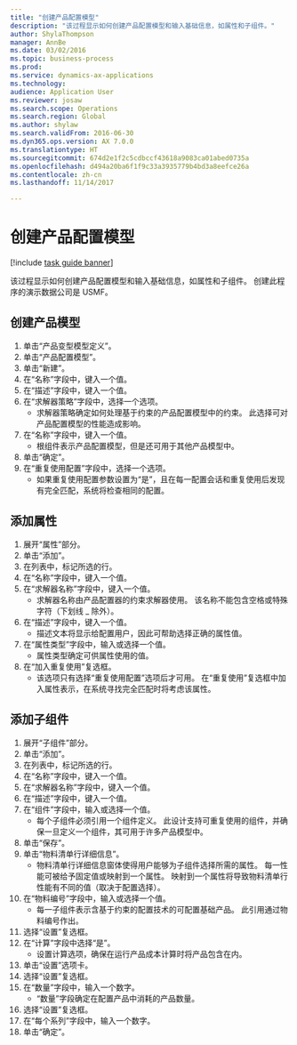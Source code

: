 ```yaml
--- 
title: "创建产品配置模型"
description: "该过程显示如何创建产品配置模型和输入基础信息，如属性和子组件。"
author: ShylaThompson
manager: AnnBe
ms.date: 03/02/2016
ms.topic: business-process
ms.prod: 
ms.service: dynamics-ax-applications
ms.technology: 
audience: Application User
ms.reviewer: josaw
ms.search.scope: Operations
ms.search.region: Global
ms.author: shylaw
ms.search.validFrom: 2016-06-30
ms.dyn365.ops.version: AX 7.0.0
ms.translationtype: HT
ms.sourcegitcommit: 674d2e1f2c5cdbccf43618a9083ca01abed0735a
ms.openlocfilehash: d494a20ba6f1f9c33a3935779b4bd3a8eefce26a
ms.contentlocale: zh-cn
ms.lasthandoff: 11/14/2017

---
```

# <a name="create-a-product-configuration-model"></a>创建产品配置模型

[!include [task guide banner](../../includes/task-guide-banner.md)]

该过程显示如何创建产品配置模型和输入基础信息，如属性和子组件。 创建此程序的演示数据公司是 USMF。


## <a name="create-a-product-model"></a>创建产品模型
1. 单击“产品变型模型定义”。
2. 单击“产品配置模型”。
3. 单击“新建”。
4. 在“名称”字段中，键入一个值。
5. 在“描述”字段中，键入一个值。
6. 在“求解器策略”字段中，选择一个选项。
    * 求解器策略确定如何处理基于约束的产品配置模型中的约束。 此选择可对产品配置模型的性能造成影响。  
7. 在“名称”字段中，键入一个值。
    * 根组件表示产品配置模型，但是还可用于其他产品模型中。  
8. 单击“确定”。
9. 在“重复使用配置”字段中，选择一个选项。
    * 如果重复使用配置参数设置为“是”，且在每一配置会话和重复使用后发现有完全匹配，系统将检查相同的配置。  

## <a name="add-attributes"></a>添加属性
1. 展开“属性”部分。
2. 单击“添加”。
3. 在列表中，标记所选的行。
4. 在“名称”字段中，键入一个值。
5. 在“求解器名称”字段中，键入一个值。
    * 求解器名称由产品配置器的约束求解器使用。 该名称不能包含空格或特殊字符（下划线 _ 除外）。  
6. 在“描述”字段中，键入一个值。
    * 描述文本将显示给配置用户，因此可帮助选择正确的属性值。  
7. 在“属性类型”字段中，输入或选择一个值。
    * 属性类型确定可供属性使用的值。  
8. 在“加入重复使用”复选框。
    * 该选项只有选择“重复使用配置”选项后才可用。 在“重复使用”复选框中加入属性表示，在系统寻找完全匹配时将考虑该属性。  

## <a name="add-subcomponents"></a>添加子组件
1. 展开“子组件”部分。
2. 单击“添加”。
3. 在列表中，标记所选的行。
4. 在“名称”字段中，键入一个值。
5. 在“求解器名称”字段中，键入一个值。
6. 在“描述”字段中，键入一个值。
7. 在“组件”字段中，输入或选择一个值。
    * 每个子组件必须引用一个组件定义。 此设计支持可重复使用的组件，并确保一旦定义一个组件，其可用于许多产品模型中。  
8. 单击“保存”。
9. 单击“物料清单行详细信息”。
    * 物料清单行详细信息窗体使得用户能够为子组件选择所需的属性。 每一性能可被给予固定值或映射到一个属性。 映射到一个属性将导致物料清单行性能有不同的值（取决于配置选择）。  
10. 在“物料编号”字段中，输入或选择一个值。
    * 每一子组件表示含基于约束的配置技术的可配置基础产品。 此引用通过物料编号作出。  
11. 选择“设置”复选框。
12. 在“计算”字段中选择“是”。
    * 设置计算选项，确保在运行产品成本计算时将产品包含在内。  
13. 单击“设置”选项卡。
14. 选择“设置”复选框。
15. 在“数量”字段中，输入一个数字。
    * “数量”字段确定在配置产品中消耗的产品数量。  
16. 选择“设置”复选框。
17. 在“每个系列”字段中，输入一个数字。
18. 单击“确定”。


